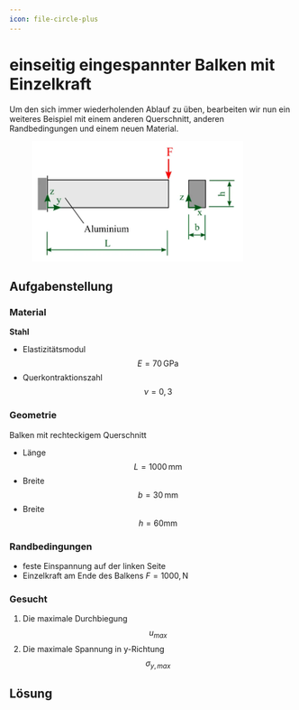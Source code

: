 ```yaml
---
icon: file-circle-plus
---
```


# einseitig eingespannter Balken mit Einzelkraft

Um den sich immer wiederholenden Ablauf zu üben, bearbeiten wir nun ein weiteres Beispiel mit einem anderen Querschnitt, anderen Randbedingungen und einem neuen Material.

<figure><img src="../.gitbook/assets/image (9).png" alt="" width="375"><figcaption></figcaption></figure>

## Aufgabenstellung

### **Material**

**Stahl**

* Elastizitätsmodul $$E=70\,\mathrm{GPa}$$
* Querkontraktionszahl $$\nu=0{,}3$$

### **Geometrie**

Balken mit rechteckigem Querschnitt

* Länge $$L=1000\,\mathrm{mm}$$
* Breite $$b=30\,\mathrm{mm}$$
* Breite $$h=60\mathrm{mm}$$

### **Randbedingungen**

* feste Einspannung auf der linken Seite
* Einzelkraft am Ende des Balkens $F=1000,\mathrm{N}$



### Gesucht

1. Die maximale Durchbiegung $$u_{max}$$
2. Die maximale Spannung in y-Richtung $$\sigma_{y,max}$$

## Lösung

